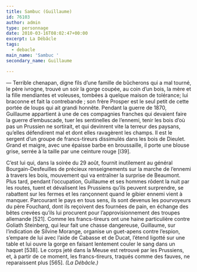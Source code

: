 ```yaml
---
title: Sambuc (Guillaume)
id: 76103
author: admin
type: personnage
date: 2010-03-16T08:02:47+00:00
excerpt: La Débâcle
tags:
  - debacle
main_name: 'Sambuc '
secondary_name: Guillaume

---
```

— Terrible chenapan, digne fils d&rsquo;une famille de bûcherons qui a mal tourné, le père ivrogne, trouvé un soir la gorge coupée, au coin d&rsquo;un bois, la mère et la fille mendiantes et voleuses, tombées à quelque maison de tolérance; lui braconne et fait la contrebande ; son frère Prosper est le seul petit de cette portée de loups qui ait grandi honnête. Pendant la guerre de 1870, Guillaume appartient à une de ces compagnies franches qui devaient faire la guerre d&rsquo;embuscade, tuer les sentinelles de l&rsquo;ennemi, tenir les bois d&rsquo;où pas un Prussien ne sortirait, et qui devinrent vite la terreur des paysans, qu&rsquo;elles défendirent mal et dont elles ravagèrent les champs. Il est le sergent d&rsquo;un groupe de francs-tireurs dissimulés dans les bois de Dieulet. Grand et maigre, avec une épaisse barbe en broussaille, il porte une blouse grise, serrée à la taille par une ceinture rouge [l39].

C&rsquo;est lui qui, dans la soirée du 29 août, fournit inutilement au général Bourgain-Desfeuilles de précieux renseignements sur la marche de l&rsquo;ennemi à travers les bois, mouvement qui va entraîner la surprise de Beaumont. Plus tard, pendant l&rsquo;occupation, Guillaume et ses hommes rôdent la nuit par les routes, tuent et dévalisent les Prussiens qu&rsquo;ils peuvent surprendre, se rabattent sur les fermes et les rançonnent quand le gibier ennemi vient à manquer. Parcourant le pays en tous sens, ils sont devenus les pourvoyeurs du père Fouchard, dont ils reçoivent des fournées de pain, en échange des bêtes crevées qu&rsquo;ils lui procurent pour l&rsquo;approvisionnement des troupes allemande [521]. Comme les francs-tireurs ont une haine particulière contre Goliath Steinberg, qui leur fait une chasse dangereuse, Guillaume, sur l&rsquo;indication de Silvine Morange, organise un guet-apens contre l&rsquo;espion, s&rsquo;empare de lui avec l&rsquo;aide de Cabasse et de Ducat, l&rsquo;étend ligotté sur une table et lui ouvre la gorge en faisant lentement couler le sang dans un haquet [538]. Le corps jeté dans la Meuse est retrouvé par les Prussiens, et, à partir de ce moment, les francs-tireurs, traqués comme des fauves, ne reparaissent plus [565]. _(La Débâcle.)_